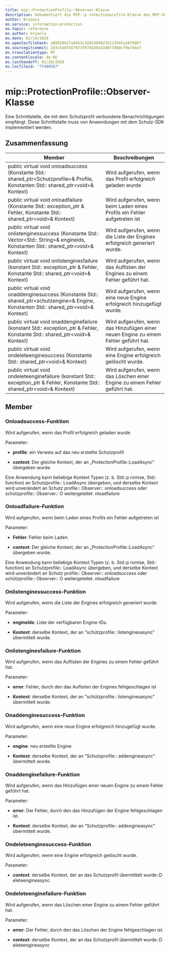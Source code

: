 ```yaml
---
title: mip::ProtectionProfile::Observer-Klasse
description: Dokumentiert die MIP::p rotectionprofile-Klasse des MIP-SDK (Microsoft Information Protection).
author: BryanLa
ms.service: information-protection
ms.topic: reference
ms.author: bryanla
ms.date: 02/14/2020
ms.openlocfilehash: a88819b27a0453c3264360021b21354fa18f9d07
ms.sourcegitcommit: 2d3c638fb576f3f074330a33d077db0cf0e7d4e7
ms.translationtype: MT
ms.contentlocale: de-DE
ms.lasthandoff: 02/20/2020
ms.locfileid: "77489587"
---
```

# <a name="class-mipprotectionprofileobserver"></a>mip::ProtectionProfile::Observer-Klasse 
Eine Schnittstelle, die mit dem Schutzprofil verbundene Benachrichtigungen empfängt.
Diese Schnittstelle muss von Anwendungen mit dem Schutz-SDK implementiert werden.
  
## <a name="summary"></a>Zusammenfassung
 Member                        | Beschreibungen                                
--------------------------------|---------------------------------------------
public virtual void onloadsuccess (Konstante Std:: shared_ptr\<Schutzprofile\>& Profile, Konstanten Std:: shared_ptr\<void\>& Kontext)  |  Wird aufgerufen, wenn das Profil erfolgreich geladen wurde
public virtual void onloadfailure (Konstante Std:: exception_ptr & Fehler, Konstante Std:: shared_ptr\<void\>& Kontext)  |  Wird aufgerufen, wenn beim Laden eines Profils ein Fehler aufgetreten ist
public virtual void onlistenginessuccess (Konstante Std:: Vector\<Std:: String\>& engineids, Konstanten Std:: shared_ptr\<void\>& Kontext)  |  Wird aufgerufen, wenn die Liste der Engines erfolgreich generiert wurde.
public virtual void onlistenginesfailure (konstant Std:: exception_ptr & Fehler, Konstante Std:: shared_ptr\<void\>& Kontext)  |  Wird aufgerufen, wenn das Auflisten der Engines zu einem Fehler geführt hat.
public virtual void onaddenginesuccess (Konstante Std:: shared_ptr\<schutzengine\>& Engine, Konstanten Std:: shared_ptr\<void\>& Kontext)  |  Wird aufgerufen, wenn eine neue Engine erfolgreich hinzugefügt wurde.
public virtual void onaddenginefailure (konstant Std:: exception_ptr & Fehler, Konstante Std:: shared_ptr\<void\>& Kontext)  |  Wird aufgerufen, wenn das Hinzufügen einer neuen Engine zu einem Fehler geführt hat.
public virtual void ondeleteenginesuccess (Konstante Std:: shared_ptr\<void\>& Kontext)  |  Wird aufgerufen, wenn eine Engine erfolgreich gelöscht wurde.
public virtual void ondeleteenginefailure (konstant Std:: exception_ptr & Fehler, Konstante Std:: shared_ptr\<void\>& Kontext)  |  Wird aufgerufen, wenn das Löschen einer Engine zu einem Fehler geführt hat.
  
## <a name="members"></a>Member
  
### <a name="onloadsuccess-function"></a>Onloadsuccess-Funktion
Wird aufgerufen, wenn das Profil erfolgreich geladen wurde

Parameter:  
* **profile**: ein Verweis auf das neu erstellte Schutzprofil


* **context**: Der gleiche Kontext, der an „ProtectionProfile::LoadAsync“ übergeben wurde.


Eine Anwendung kann beliebige Kontext Typen (z. b. Std::p romise, Std:: function) an Schutzprofile:: LoadAsync übergeben, und derselbe Kontext wird unverändert an Schutz profile:: Observer:: onloadsuccess oder schützprofile:: Observer:: O weitergeleitet. nloadfailure
  
### <a name="onloadfailure-function"></a>Onloadfailure-Funktion
Wird aufgerufen, wenn beim Laden eines Profils ein Fehler aufgetreten ist

Parameter:  
* **Fehler**: Fehler beim Laden. 


* **context**: Der gleiche Kontext, der an „ProtectionProfile::LoadAsync“ übergeben wurde.


Eine Anwendung kann beliebige Kontext Typen (z. b. Std::p romise, Std:: function) an Schutzprofile:: LoadAsync übergeben, und derselbe Kontext wird unverändert an Schutz profile:: Observer:: onloadsuccess oder schützprofile:: Observer:: O weitergeleitet. nloadfailure
  
### <a name="onlistenginessuccess-function"></a>Onlistenginessuccess-Funktion
Wird aufgerufen, wenn die Liste der Engines erfolgreich generiert wurde.

Parameter:  
* **engineIds**: Liste der verfügbaren Engine-IDs. 


* **Kontext**: derselbe Kontext, der an "schützprofile:: listenginesasync" übermittelt wurde.


  
### <a name="onlistenginesfailure-function"></a>Onlistenginesfailure-Funktion
Wird aufgerufen, wenn das Auflisten der Engines zu einem Fehler geführt hat.

Parameter:  
* **error**: Fehler, durch den das Auflisten der Engines fehlgeschlagen ist 


* **Kontext**: derselbe Kontext, der an "schützprofile:: listenginesasync" übermittelt wurde.


  
### <a name="onaddenginesuccess-function"></a>Onaddenginesuccess-Funktion
Wird aufgerufen, wenn eine neue Engine erfolgreich hinzugefügt wurde.

Parameter:  
* **engine**: neu erstellte Engine 


* **Kontext**: derselbe Kontext, der an "Schutzprofile:: addengineasync" übermittelt wurde.


  
### <a name="onaddenginefailure-function"></a>Onaddenginefailure-Funktion
Wird aufgerufen, wenn das Hinzufügen einer neuen Engine zu einem Fehler geführt hat.

Parameter:  
* **error**: Der Fehler, durch den das Hinzufügen der Engine fehlgeschlagen ist. 


* **Kontext**: derselbe Kontext, der an "Schutzprofile:: addengineasync" übermittelt wurde.


  
### <a name="ondeleteenginesuccess-function"></a>Ondeleteenginesuccess-Funktion
Wird aufgerufen, wenn eine Engine erfolgreich gelöscht wurde.

Parameter:  
* **context**: derselbe Kontext, der an das Schutzprofil übermittelt wurde::D eleteengineasync


  
### <a name="ondeleteenginefailure-function"></a>Ondeleteenginefailure-Funktion
Wird aufgerufen, wenn das Löschen einer Engine zu einem Fehler geführt hat.

Parameter:  
* **error**: Der Fehler, durch den das Löschen der Engine fehlgeschlagen ist. 


* **context**: derselbe Kontext, der an das Schutzprofil übermittelt wurde::D eleteengineasync

